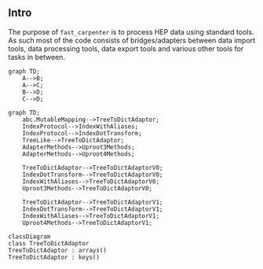 ## Intro

The purpose of `fast_carpenter` is to process HEP data using standard tools.
As such most of the code consists of bridges/adapters between data import tools,
data processing tools, data export tools and various other tools for tasks in between.





```mermaid
graph TD;
    A-->B;
    A-->C;
    B-->D;
    C-->D;
```


```mermaid
graph TD;
    abc.MutableMapping-->TreeToDictAdaptor;
    IndexProtocol-->IndexWithAliases;
    IndexProtocol-->IndexDotTransform;
    TreeLike-->TreeToDictAdaptor;
    AdapterMethods-->Uproot3Methods;
    AdapterMethods-->Uproot4Methods;

    TreeToDictAdaptor-->TreeToDictAdaptorV0;
    IndexDotTransform-->TreeToDictAdaptorV0;
    IndexWithAliases-->TreeToDictAdaptorV0;
    Uproot3Methods-->TreeToDictAdaptorV0;

    TreeToDictAdaptor-->TreeToDictAdaptorV1;
    IndexDotTransform-->TreeToDictAdaptorV1;
    IndexWithAliases-->TreeToDictAdaptorV1;
    Uproot4Methods-->TreeToDictAdaptorV1;
```

```mermaid
classDiagram
class TreeToDictAdaptor
TreeToDictAdaptor : arrays()
TreeToDictAdaptor : keys()
```





